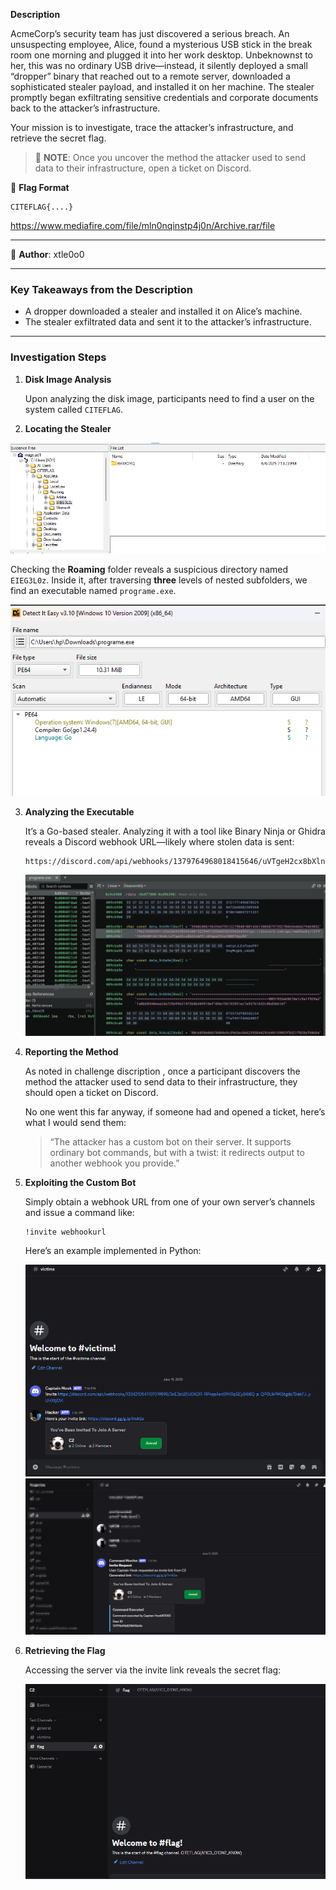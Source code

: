 **Description**

AcmeCorp’s security team has just discovered a serious breach. An unsuspecting employee, Alice, found a mysterious USB stick in the break room one morning and plugged it into her work desktop. Unbeknownst to her, this was no ordinary USB drive—instead, it silently deployed a small “dropper” binary that reached out to a remote server, downloaded a sophisticated stealer payload, and installed it on her machine. The stealer promptly began exfiltrating sensitive credentials and corporate documents back to the attacker’s infrastructure.

Your mission is to investigate, trace the attacker’s infrastructure, and retrieve the secret flag.

> 🚨 **NOTE**: Once you uncover the method the attacker used to send data to their infrastructure, open a ticket on Discord.

🎯 **Flag Format**

```
CITEFLAG{....}
```

https://www.mediafire.com/file/mln0nqinstp4j0n/Archive.rar/file

---

👤 **Author**: xtle0o0

---

### Key Takeaways from the Description

* A dropper downloaded a stealer and installed it on Alice’s machine.
* The stealer exfiltrated data and sent it to the attacker’s infrastructure.

---

### Investigation Steps

1. **Disk Image Analysis**

   Upon analyzing the disk image, participants need to find a user on the system called `CITEFLAG`.

2. **Locating the Stealer**

  ![cd](../../assets/{A57FC388-5353-4CF4-854D-E51A9BE1C497}.png)

   Checking the **Roaming** folder reveals a suspicious directory named `EIEG3L0z`. Inside it, after traversing **three** levels of nested subfolders, we find an executable named `programe.exe`.

   ![s](../../assets/{D87E2F39-FC8B-4698-A106-299DC4514D5D}.png)

3. **Analyzing the Executable**


   It’s a Go-based stealer. Analyzing it with a tool like Binary Ninja or Ghidra reveals a Discord webhook URL—likely where stolen data is sent:

   ```
   https://discord.com/api/webhooks/1379764968018415646/uVTgeH2cx8bXlnbPC1J03qpqI3nxCB0D74py8GemtqtJLEsfneoPRY9nqMngk6_vAGd9
   ```

   ![d](../../assets/{0DA24699-CC02-4CC8-86E9-F7A3313991D6}.png)

4. **Reporting the Method**

   As noted in challenge discription , once a participant discovers the method the attacker used to send data to their infrastructure, they should open a ticket on Discord.

   No one went this far anyway, if someone had and opened a ticket, here’s what I would send them:

   > “The attacker has a custom bot on their server. It supports ordinary bot commands, but with a twist: it redirects output to another webhook you provide.”

5. **Exploiting the Custom Bot**

   Simply obtain a webhook URL from one of your own server’s channels and issue a command like:

   ```
   !invite webhookurl
   ```

   Here’s an example implemented in Python:

   ![ss](../../assets/{FB11A51D-2C5B-48C8-B08A-9E961BA158BD}.png)
   ![sxs](../../assets/image.png)

6. **Retrieving the Flag**


   Accessing the server via the invite link reveals the secret flag:

   ![dsk](../../assets/{EDF1CD44-78B5-4AB4-9586-D6DB739124FE}.png)
